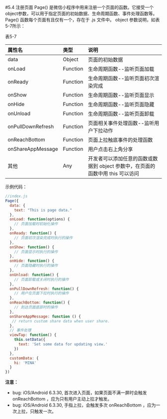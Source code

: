 #5.4 注册页面
Page() 是微信小程序中用来注册一个页面的函数。它接受一个object参数，可以用于指定页面的初始数据、生命周期函数、事件处理函数等。Page() 函数每个页面有且仅有一个，存在于 .js 文件中。
object 参数说明，如表5-7所示：

表5-7

| 属性名 | 类型 | 说明 |
| :--- | :--- | :--- |
| data | Object | 页面的初始数据 |
| onLoad | Function | 生命周期函数--监听页面加载 |
| onReady | Function | 生命周期函数--监听页面初次渲染完成 |
| onShow | Function | 生命周期函数--监听页面显示 |
| onHide | Function | 生命周期函数--监听页面隐藏 |
| onUnload | Function | 生命周期函数--监听页面卸载 |
| onPullDownRefresh | Function | 页面相关事件处理函数--监听用户下拉动作 |
| onReachBottom | Function | 页面上拉触底事件的处理函数 |
| onShareAppMessage | Function | 用户点击右上角分享 |
| 其他 | Any | 开发者可以添加任意的函数或数据到 object 参数中，在页面的函数中用 this 可以访问 |

示例代码：

```js
//index.js
Page({
  data: {
    text: "This is page data."
  },
  onLoad: function(options) {
    // 页面加载时初始化操作
  },
  onReady: function() {
    // 页面初次渲染完成时执行的操作
  },
  onShow: function() {
    // 页面显示时执行的操作
  },
  onHide: function() {
    // 页面隐藏时执行的操作
  },
  onUnload: function() {
    // 页面卸载或关闭时执行的操作
  },
  onPullDownRefresh: function() {
    // 用户在页面下拉时执行的操作
  },
  onReachBottom: function() {
    // 到达页面底部时的操作
  },
  onShareAppMessage: function () {
   // return custom share data when user share.
  },
  // 事件处理
  viewTap: function() {
    this.setData({
      text: 'Set some data for updating view.'
    })
  },
  customData: {
    hi: 'MINA'
  }
})
```
**注意：**
* bug: iOS/Android 6.3.30, 首次进入页面，如果页面不满一屏时会触发 onReachBottom ，应为只有用户主动上拉才触发。
* bug: iOS/Android 6.3.30, 手指上拉，会触发多次 onReachBottom ，应为一次上拉，只触发一次。
